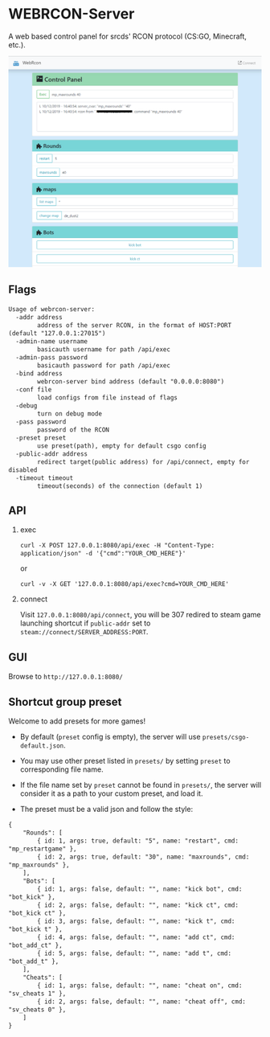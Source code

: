 # WEBRCON-Server

A web based control panel for srcds' RCON protocol (CS:GO, Minecraft, etc.).

![preview](preview.png)

## Flags

```
Usage of webrcon-server:
  -addr address
        address of the server RCON, in the format of HOST:PORT (default "127.0.0.1:27015")
  -admin-name username
        basicauth username for path /api/exec
  -admin-pass password
        basicauth password for path /api/exec
  -bind address
        webrcon-server bind address (default "0.0.0.0:8080")
  -conf file
        load configs from file instead of flags
  -debug
        turn on debug mode
  -pass password
        password of the RCON
  -preset preset
        use preset(path), empty for default csgo config
  -public-addr address
        redirect target(public address) for /api/connect, empty for disabled
  -timeout timeout
        timeout(seconds) of the connection (default 1)
```

## API

1. exec

    ```
    curl -X POST 127.0.0.1:8080/api/exec -H "Content-Type: application/json" -d '{"cmd":"YOUR_CMD_HERE"}'
    ```

    or

    ```
    curl -v -X GET '127.0.0.1:8080/api/exec?cmd=YOUR_CMD_HERE'
    ```

2. connect

    Visit `127.0.0.1:8080/api/connect`, you will be 307 redired to steam game launching shortcut if `public-addr` set to `steam://connect/SERVER_ADDRESS:PORT`.

## GUI

Browse to `http://127.0.0.1:8080/`

## Shortcut group preset

Welcome to add presets for more games!

- By default (`preset` config is empty), the server will use `presets/csgo-default.json`.

- You may use other preset listed in `presets/` by setting `preset` to corresponding file name.

- If the file name set by `preset` cannot be found in `presets/`, the server will consider it as a path to your custom preset, and load it.

- The preset must be a valid json and follow the style:

```
{
    "Rounds": [
        { id: 1, args: true, default: "5", name: "restart", cmd: "mp_restartgame" },
        { id: 2, args: true, default: "30", name: "maxrounds", cmd: "mp_maxrounds" },
    ],
    "Bots": [
        { id: 1, args: false, default: "", name: "kick bot", cmd: "bot_kick" },
        { id: 2, args: false, default: "", name: "kick ct", cmd: "bot_kick ct" },
        { id: 3, args: false, default: "", name: "kick t", cmd: "bot_kick t" },
        { id: 4, args: false, default: "", name: "add ct", cmd: "bot_add_ct" },
        { id: 5, args: false, default: "", name: "add t", cmd: "bot_add_t" },
    ],
    "Cheats": [
        { id: 1, args: false, default: "", name: "cheat on", cmd: "sv_cheats 1" },
        { id: 2, args: false, default: "", name: "cheat off", cmd: "sv_cheats 0" },
    ]
}
```
